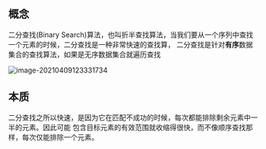 ## 概念

二分查找(Binary Search)算法，也叫折半查找算法，当我们要从一个序列中查找一个元素的时候，二分查找是一种非常快速的查找算， 二分查找是针对**有序**数据集合的查找算法，如果是无序数据集合就遍历查找



![image-20210409123331734](https://elgchat-oss.oss-accelerate.aliyuncs.com/elgchat/2021_04_09/image-20210409123331734.png)



## 本质

二分查找之所以快速，是因为它在匹配不成功的时候，每次都能排除剩余元素中一半的元素。因此可能
包含目标元素的有效范围就收缩得很快，而不像顺序查找那样，每次仅能排除一个元素。

